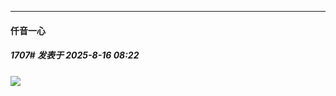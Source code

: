 ﻿
*****

####  仟音一心  
##### 1707#       发表于 2025-8-16 08:22

<img src="https://p.sda1.dev/26/396cc8c59a73d0df38e7ca97f060b31f/image.jpg" referrerpolicy="no-referrer">


